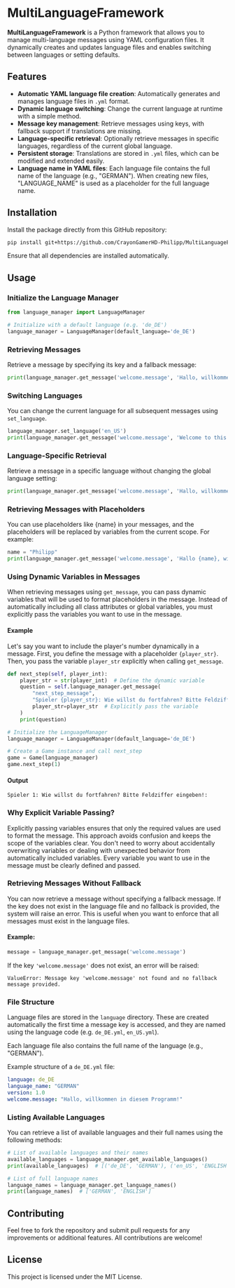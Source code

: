 
# MultiLanguageFramework

**MultiLanguageFramework** is a Python framework that allows you to manage multi-language messages using YAML configuration files. It dynamically creates and updates language files and enables switching between languages or setting defaults.

## Features

- **Automatic YAML language file creation**: Automatically generates and manages language files in `.yml` format.
- **Dynamic language switching**: Change the current language at runtime with a simple method.
- **Message key management**: Retrieve messages using keys, with fallback support if translations are missing.
- **Language-specific retrieval**: Optionally retrieve messages in specific languages, regardless of the current global language.
- **Persistent storage**: Translations are stored in `.yml` files, which can be modified and extended easily.
- **Language name in YAML files**: Each language file contains the full name of the language (e.g., "GERMAN"). When creating new files, "LANGUAGE_NAME" is used as a placeholder for the full language name.

## Installation

Install the package directly from this GitHub repository:

```bash
pip install git+https://github.com/CrayonGamerHD-Philipp/MultiLanguageFramework.git
```

Ensure that all dependencies are installed automatically.

## Usage

### Initialize the Language Manager

```python
from language_manager import LanguageManager

# Initialize with a default language (e.g. 'de_DE')
language_manager = LanguageManager(default_language='de_DE')
```

### Retrieving Messages

Retrieve a message by specifying its key and a fallback message:

```python
print(language_manager.get_message('welcome.message', 'Hallo, willkommen in diesem Programm!'))
```

### Switching Languages

You can change the current language for all subsequent messages using `set_language`.

```python
language_manager.set_language('en_US')
print(language_manager.get_message('welcome.message', 'Welcome to this program!'))
```

### Language-Specific Retrieval

Retrieve a message in a specific language without changing the global language setting:

```python
print(language_manager.get_message('welcome.message', 'Hallo, willkommen in diesem Programm!', 'de_DE'))
```

### Retrieving Messages with Placeholders

You can use placeholders like {name} in your messages, and the placeholders will be replaced by variables from the current scope. For example:

```python
name = "Philipp"
print(language_manager.get_message('welcome.message', 'Hallo {name}, willkommen in diesem Programm!'))
```

### Using Dynamic Variables in Messages

When retrieving messages using `get_message`, you can pass dynamic variables that will be used to format placeholders in the message. Instead of automatically including all class attributes or global variables, you must explicitly pass the variables you want to use in the message.

#### Example

Let's say you want to include the player's number dynamically in a message. First, you define the message with a placeholder `{player_str}`. Then, you pass the variable `player_str` explicitly when calling `get_message`.

```python
def next_step(self, player_int):
    player_str = str(player_int)  # Define the dynamic variable
    question = self.language_manager.get_message(
        "next_step_message", 
        "Spieler {player_str}: Wie willst du fortfahren? Bitte Feldziffer eingeben!: ",
        player_str=player_str  # Explicitly pass the variable
    )
    print(question)

# Initialize the LanguageManager
language_manager = LanguageManager(default_language='de_DE')

# Create a Game instance and call next_step
game = Game(language_manager)
game.next_step(1)
```

#### Output

```
Spieler 1: Wie willst du fortfahren? Bitte Feldziffer eingeben!: 
```

### Why Explicit Variable Passing?

Explicitly passing variables ensures that only the required values are used to format the message. This approach avoids confusion and keeps the scope of the variables clear. You don't need to worry about accidentally overwriting variables or dealing with unexpected behavior from automatically included variables. Every variable you want to use in the message must be clearly defined and passed.

### Retrieving Messages Without Fallback

You can now retrieve a message without specifying a fallback message. If the key does not exist in the language file and no fallback is provided, the system will raise an error. This is useful when you want to enforce that all messages must exist in the language files.

#### Example:

```python
message = language_manager.get_message('welcome.message')
```

If the key `'welcome.message'` does not exist, an error will be raised:

```
ValueError: Message key 'welcome.message' not found and no fallback message provided.
```

### File Structure

Language files are stored in the `language` directory. These are created automatically the first time a message key is accessed, and they are named using the language code (e.g. `de_DE.yml`, `en_US.yml`).

Each language file also contains the full name of the language (e.g., "GERMAN").

Example structure of a `de_DE.yml` file:

```yaml
language: de_DE
language_name: "GERMAN"
version: 1.0
welcome.message: "Hallo, willkommen in diesem Programm!"
```

### Listing Available Languages

You can retrieve a list of available languages and their full names using the following methods:

```python
# List of available languages and their names
available_languages = language_manager.get_available_languages()
print(available_languages)  # [('de_DE', 'GERMAN'), ('en_US', 'ENGLISH')]

# List of full language names
language_names = language_manager.get_language_names()
print(language_names)  # ['GERMAN', 'ENGLISH']
```

## Contributing

Feel free to fork the repository and submit pull requests for any improvements or additional features. All contributions are welcome!

## License

This project is licensed under the MIT License.
